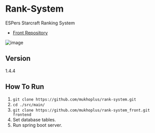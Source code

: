 # Rank-System

ESPers Starcraft Ranking System

- [Front Repository](https://github.com/mukhoplus/rank-system_front)

![image](https://github.com/mukhoplus/rank-system/assets/67003627/ac8e7f25-81fa-4742-bd5b-54640b070503)


## Version

1.4.4

## How To Run

1. ``git clone https://github.com/mukhoplus/rank-system.git``
2. ``cd ./src/main/``
3. ``git clone https://github.com/mukhoplus/rank-system_front.git frontend``
4. Set database tables.
5. Run spring boot server.
